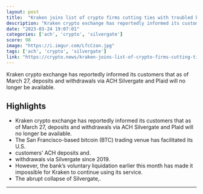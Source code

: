 ```yaml
---
layout: post
title:  "Kraken joins list of crypto firms cutting ties with troubled banks"
description: "Kraken crypto exchange has reportedly informed its customers that as of March 27, deposits and withdrawals via ACH Silvergate and Plaid will no longer be available."
date: "2023-03-24 19:07:01"
categories: ['ach', 'crypto', 'silvergate']
score: 98
image: "https://i.imgur.com/LfcCzan.jpg"
tags: ['ach', 'crypto', 'silvergate']
link: "https://crypto.news/kraken-joins-list-of-crypto-firms-cutting-ties-with-troubled-banks/?utm_source=coingecko&amp;utm_content=coingecko&amp;utm_campaign=coingecko&amp;utm_medium=coingecko&amp;utm_term=coingecko"
---
```


Kraken crypto exchange has reportedly informed its customers that as of March 27, deposits and withdrawals via ACH Silvergate and Plaid will no longer be available.

## Highlights

- Kraken crypto exchange has reportedly informed its customers that as of March 27, deposits and withdrawals via ACH Silvergate and Plaid will no longer be available.
- The San Francisco-based bitcoin (BTC) trading venue has facilitated its U.S.
- customers’ ACH deposits and.
- withdrawals via Silvergate since 2019.
- However, the bank’s voluntary liquidation earlier this month has made it impossible for Kraken to continue using its service.
- The abrupt collapse of Silvergate,.

---
